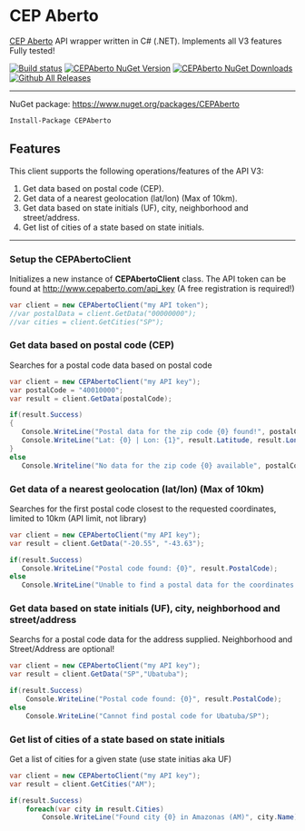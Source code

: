 # CEP Aberto

[CEP Aberto](htttp://www.cepaberto.com) API wrapper written in C# (.NET).
Implements all V3 features
Fully tested!

[![Build status](https://ci.appveyor.com/api/projects/status/l9cuqk1s1gdppqpn?svg=true)](https://ci.appveyor.com/project/guibranco/cepaberto)
[![CEPAberto NuGet Version](https://img.shields.io/nuget/v/CEPAberto.svg)](https://www.nuget.org/packages/CEPAberto/)
[![CEPAberto NuGet Downloads](https://img.shields.io/nuget/dt/CEPAberto.svg)](https://www.nuget.org/packages/CEPAberto/)
[![Github All Releases](https://img.shields.io/github/downloads/guibranco/CEPAberto/total.svg?style=plastic)](https://github.com/guibranco/CEPAberto)

----------

NuGet package: https://www.nuget.org/packages/CEPAberto

```ps
Install-Package CEPAberto
```

## Features ##

This client supports the following operations/features of the API V3:
 1. Get data based on postal code (CEP).
 2. Get data of a nearest geolocation (lat/lon) (Max of 10km).
 3. Get data based on state initials (UF), city, neighborhood and street/address.
 4. Get list of cities of a state based on state initials.
 
 -----

 ### Setup the CEPAbertoClient ###
 
Initializes a new instance of **CEPAbertoClient** class.
The API token can be found at http://www.cepaberto.com/api_key (A free registration is required!)

```cs
var client = new CEPAbertoClient("my API token");
//var postalData = client.GetData("00000000");
//var cities = client.GetCities("SP");
```

### Get data based on postal code (CEP) ###

Searches for a postal code data based on postal code

 ```cs
var client = new CEPAbertoClient("my API key");
var postalCode = "40010000";
var result = client.GetData(postalCode);

if(result.Success)
{
    Console.WriteLine("Postal data for the zip code {0} found!", postalCode);
    Console.WriteLine("Lat: {0} | Lon: {1}", result.Latitude, result.Longitude);
}
else
    Console.Writeline("No data for the zip code {0} available", postalCode);
```

### Get data of a nearest geolocation (lat/lon) (Max of 10km) ###

Searches for the first postal code closest to the requested coordinates, limited to 10km (API limit, not library)

 ```cs
var client = new CEPAbertoClient("my API key");
var result = client.GetData("-20.55", "-43.63");

if(result.Success)
    Console.WriteLine("Postal code found: {0}", result.PostalCode);
else 
    Console.WriteLine("Unable to find a postal data for the coordinates supplied!");
```

### Get data based on state initials (UF), city, neighborhood and street/address ###

Searchs for a postal code data for the address supplied. Neighborhood and Street/Address are optional!

```cs
var client = new CEPAbertoClient("my API key");
var result = client.GetData("SP","Ubatuba");

if(result.Success)
    Console.WriteLine("Postal code found: {0}", result.PostalCode);
else
    Console.WriteLine("Cannot find postal code for Ubatuba/SP");
```

### Get list of cities of a state based on state initials ###

Get a list of cities for a given state (use state initias aka UF)

```cs
var client = new CEPAbertoClient("my API key");
var result = client.GetCities("AM");

if(result.Success)
    foreach(var city in result.Cities)
        Console.WriteLine("Found city {0} in Amazonas (AM)", city.Name);
```